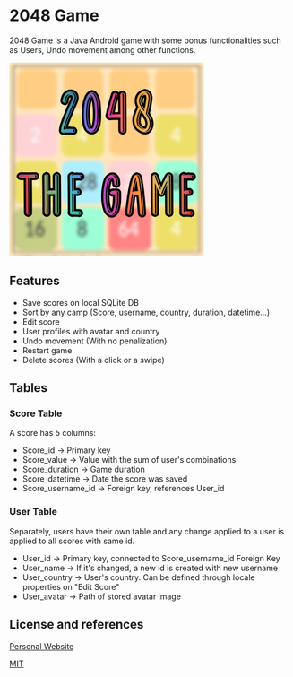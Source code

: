  # 2048 Game
 2048 Game is a Java Android game with some bonus functionalities such as Users, Undo movement
 among other functions.
 
 
![](app/src/main/res/drawable/gamelogoa4.png)

## Features
- Save scores on local SQLite DB
- Sort by any camp (Score, username, country, duration, datetime...)
- Edit score
- User profiles with avatar and country
- Undo movement (With no penalization)
- Restart game
- Delete scores (With a click or a swipe)

 ## Tables
 ### Score Table
 A score has 5 columns:
 - Score_id -> Primary key
 - Score_value -> Value with the sum of user's combinations
 - Score_duration -> Game duration
 - Score_datetime -> Date the score was saved
 - Score_username_id -> Foreign key, references User_id

 ### User Table
 Separately, users have their own table and any change applied to a user is applied to all scores
 with same id.
 - User_id -> Primary key, connected to Score_username_id Foreign Key
 - User_name -> If it's changed, a new id is created with new username
 - User_country -> User's country. Can be defined through locale properties on "Edit Score"
 - User_avatar -> Path of stored avatar image


 ## License and references
 [Personal Website](https://www.codebinars.com)
 
 [MIT](https://choosealicense.com/licenses/mit/)